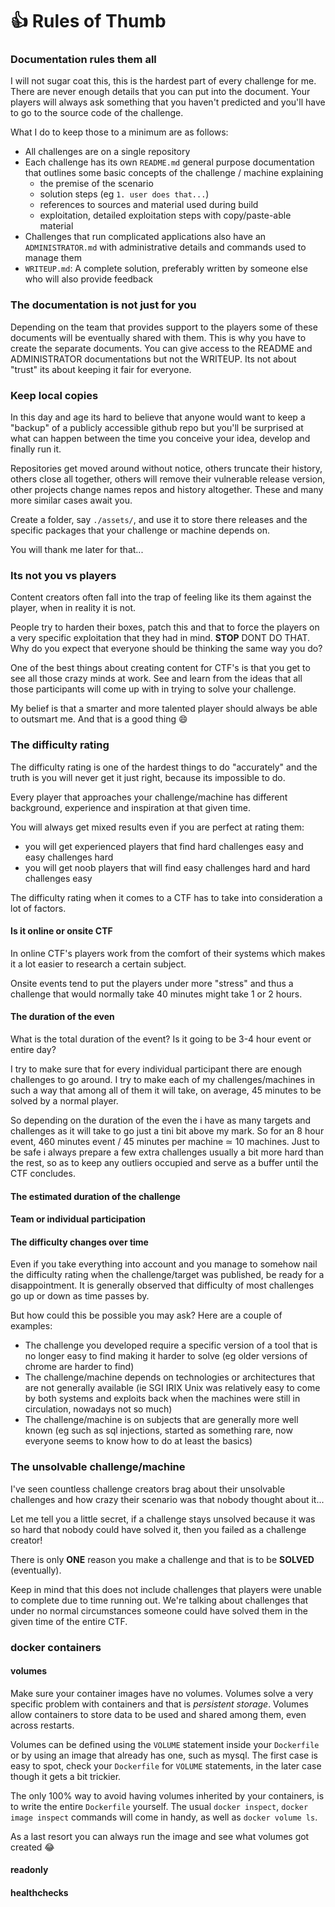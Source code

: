 # 👍 Rules of Thumb

### Documentation rules them all

I will not sugar coat this, this is the hardest part of every challenge for me. There are never enough details that you can put into the document. Your players will always ask something that you haven't predicted and you'll have to go to the source code of the challenge.

What I do to keep those to a minimum are as follows:

* All challenges are on a single repository
* Each challenge has its own `README.md`  general purpose documentation that outlines some basic concepts of the challenge / machine explaining
  * the premise of the scenario
  * solution steps (eg `1. user does that...`)
  * references to sources and material used during build
  * exploitation, detailed exploitation steps with copy/paste-able material
* Challenges that run complicated applications also have an `ADMINISTRATOR.md` with administrative details and commands used to manage them
* `WRITEUP.md`: A complete solution, preferably written by someone else who will also provide feedback

### The documentation is not just for you

Depending on the team that provides support to the players some of these documents will be eventually shared with them. This is why you have to create the separate documents. You can give access to the README and ADMINISTRATOR documentations but not the WRITEUP. Its not about "trust" its about keeping it fair for everyone.

### Keep local copies

In this day and age its hard to believe that anyone would want to keep a "backup" of a publicly accessible github repo but you'll be surprised at what can happen between the time you conceive your idea, develop and finally run it.

Repositories get moved around without notice, others truncate their history, others close all together, others will remove their vulnerable release version, other projects change names repos and history altogether. These and many more similar cases await you.

Create a folder, say `./assets/`, and use it to store there releases and the specific packages that your challenge or machine depends on.

You will thank me later for that...

### Its not you vs players

Content creators often fall into the trap of feeling like its them against the player, when in reality it is not. &#x20;

People try to harden their boxes, patch this and that to force the players on a very specific exploitation that they had in mind. **STOP** DONT DO THAT. Why do you expect that everyone should be thinking the same way you do?

One of the best things about creating content for CTF's is that you get to see all those crazy minds at work. See and learn from the ideas that all those participants will come up with in trying to solve your challenge.

My belief is that a smarter and more talented player should always be able to outsmart me. And that is a good thing :smile:

### The difficulty rating

The difficulty rating is one of the hardest things to do "accurately" and the truth is you will never get it just right, because its impossible to do.

Every player that approaches your challenge/machine has different background, experience and inspiration at that given time.&#x20;

You will always get mixed results even if you are perfect at rating them:

* you will get experienced players that find hard challenges easy and easy challenges hard
* you will get noob players that will find easy challenges hard and hard challenges easy

The difficulty rating when it comes to a CTF has to take into consideration a lot of factors.

#### Is it online or onsite CTF

In online CTF's players work from the comfort of their systems which makes it a lot easier to research a certain subject.&#x20;

Onsite events tend to put the players under more "stress" and thus a challenge that would normally take 40 minutes might take 1 or 2 hours.

#### The duration of the even

What is the total duration of the event? Is it going to be 3-4 hour event or entire day?&#x20;

I try to make sure that for every individual participant there are enough challenges to go around. I try to make each of my challenges/machines in such a way that among all of them it will take, on average, 45 minutes to be solved by a normal player.&#x20;

So depending on the duration of the even the i have as many targets and challenges as it will take to go just a tini bit above my mark. So for an 8 hour event, 460 minutes event / 45 minutes per machine ≃ 10 machines. Just to be safe i always prepare a few extra challenges usually a bit more hard than the rest, so as to keep any outliers occupied and serve as a buffer until the CTF concludes.

#### The estimated duration of the challenge



#### Team or individual participation

#### The difficulty changes over time

Even if you take everything into account and you manage to somehow nail the difficulty rating when the challenge/target was published, be ready for a disappointment. It is generally observed that difficulty of most challenges go up or down as time passes by.&#x20;

But how could this be possible you may ask? Here are a couple of examples:

* The challenge you developed require a specific version of a tool that is no longer easy to find making it harder to solve (eg older versions of chrome are harder to find)
* The challenge/machine depends on technologies or architectures that are not generally available (ie SGI IRIX Unix was relatively easy to come by both systems and exploits back when the machines were still in circulation, nowadays not so much)
* The challenge/machine is on subjects that are generally more well known (eg such as sql injections, started as something rare, now everyone seems to know how to do at least the basics)

### The unsolvable challenge/machine

I've seen countless challenge creators brag about their unsolvable challenges and how crazy their scenario was that nobody thought about it...

Let me tell you a little secret, if a challenge stays unsolved because it was so hard that nobody could have solved it, then you failed as a challenge creator!

There is only **ONE** reason you make a challenge and that is to be **SOLVED** (eventually).

Keep in mind that this does not include challenges that players were unable to complete due to time running out. We're talking about challenges that under no normal circumstances someone could have solved them in the given time of the entire CTF.

### docker containers

#### **volumes**

Make sure your container images have no volumes. Volumes solve a very specific problem with containers and that is _persistent storage_. Volumes allow containers to store data to be used and shared among them, even across restarts.

Volumes can be defined using the `VOLUME` statement inside your `Dockerfile` or by using an image that already has one, such as mysql. The first case is easy to spot, check your `Dockerfile` for `VOLUME` statements, in the later case though it gets a bit trickier.

The only 100% way to avoid having volumes inherited by your containers, is to write the entire `Dockerfile` yourself. The usual `docker inspect`, `docker image inspect` commands will come in handy, as well as `docker volume ls`.

As a last resort you can always run the image and see what volumes got created 😂

#### **readonly**

#### **healthchecks**
